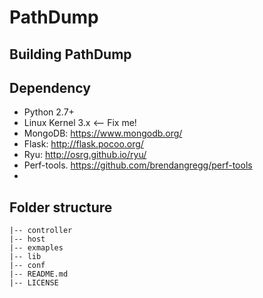 PathDump
========

## Building PathDump

## Dependency
* Python 2.7+
* Linux Kernel 3.x <-- Fix me!
* MongoDB: https://www.mongodb.org/
* Flask: http://flask.pocoo.org/
* Ryu: http://osrg.github.io/ryu/
* Perf-tools. https://github.com/brendangregg/perf-tools
* 

## Folder structure
```
|-- controller
|-- host
|-- exmaples
|-- lib
|-- conf
|-- README.md
|-- LICENSE
```
